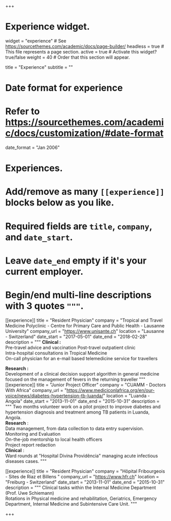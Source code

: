 +++
# Experience widget.
widget = "experience"  # See https://sourcethemes.com/academic/docs/page-builder/
headless = true  # This file represents a page section.
active = true  # Activate this widget? true/false
weight = 40  # Order that this section will appear.

title = "Experience"
subtitle = ""

# Date format for experience
#   Refer to https://sourcethemes.com/academic/docs/customization/#date-format
date_format = "Jan 2006"

# Experiences.
#   Add/remove as many `[[experience]]` blocks below as you like.
#   Required fields are `title`, `company`, and `date_start`.
#   Leave `date_end` empty if it's your current employer.
#   Begin/end multi-line descriptions with 3 quotes `"""`.


[[experience]]
  title = "Resident Physician"
  company = "Tropical and Travel Medicine Polyclinic - Centre for Primary Care and Public Health - Lausanne University"
  company_url = "https://www.unisante.ch"
  location = "Lausanne - Switzerland"
  date_start = "2017-05-01"
  date_end = "2018-02-28"
  description = """
**Clinical :**<br/>
Pre-travel advice and vaccination
Post-travel outpatient clinic<br/>
Intra-hospital consultations in Tropical Medicine<br/>
On-call physician for an e-mail based telemedicine service for travellers<br/>

**Research :**<br/>
Development of a clinical decision support algorithm in general medicine focused on the management of fevers in the returning traveller
  """
  [[experience]]
  title = "Junior Project Officer"
  company = "CUAMM - Doctors With Africa"
  company_url = "https://www.mediciconlafrica.org/en/our-voice/news/diabetes-hypertension-tb-luanda/"
  location = "Luanda - Angola"
  date_start = "2013-11-01"
  date_end = "2015-10-31"
  description = """
Two months volunteer work on a pilot project to improve diabetes and hypertension diagnosis and treatment among TB patients in Luanda, Angola.<br/>
**Research** :<br/>
Data management, from data collection to data entry supervision.<br/> 
Monitoring and Evaluation<br/>
On-the-job mentorship to local health officers<br/>
Project report redaction<br/>
**Clinical** :<br/>
Ward rounds at "Hospital Divina Providência" managing acute infectious diseases cases.
  """
  
  [[experience]]
  title = "Resident Physician"
  company = "Hôpital Fribourgeois - Sites de Riaz et Billens "
  company_url = "https://www.hfr.ch"
  location = "Freiburg - Switzerland"
  date_start = "2013-11-01"
  date_end = "2015-10-31"
  description = """
Clinical tasks within the Internal Medicine Department (Prof. Uwe Schiemann)<br/>
Rotations in Physical medicine and rehabilitation, Geriatrics, Emergency Department, Internal Medicine and Subintensive Care Unit.
  """


+++
